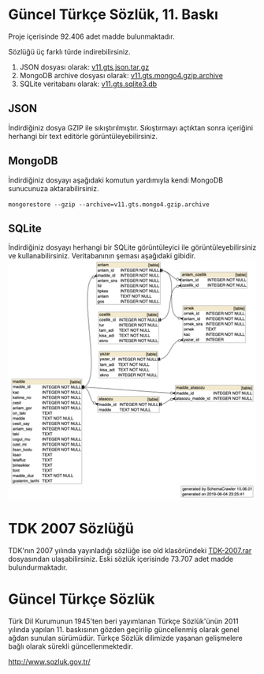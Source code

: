 # Güncel Türkçe Sözlük, 11. Baskı
Proje içerisinde 92.406 adet madde bulunmaktadır.

Sözlüğü üç farklı türde indirebilirsiniz.
1. JSON dosyası olarak: [v11.gts.json.tar.gz](v11.gts.json.tar.gz)
2. MongoDB archive dosyası olarak: [v11.gts.mongo4.gzip.archive](v11.gts.mongo4.gzip.archive)
3. SQLite veritabanı olarak: [v11.gts.sqlite3.db](v11.gts.sqlite3.db)

## JSON
İndirdiğiniz dosya GZIP ile sıkıştırılmıştır. Sıkıştırmayı açtıktan sonra içeriğini herhangi bir text editörle görüntüleyebilirsiniz.

## MongoDB
İndirdiğiniz dosyayı aşağıdaki komutun yardımıyla kendi MongoDB sunucunuza aktarabilirsiniz.

`mongorestore --gzip --archive=v11.gts.mongo4.gzip.archive`

## SQLite
İndirdiğiniz dosyayı herhangi bir SQLite görüntüleyici ile görüntüleyebilirsiniz ve kullanabilirsiniz. Veritabanının şeması aşağıdaki gibidir.
![alt text](../../static/v11.schema.png "SQLite Schema")

# TDK 2007 Sözlüğü
TDK'nın 2007 yılında yayınladığı sözlüğe ise old klasöründeki [TDK-2007.rar](../../old/TDK-2007.rar) dosyasından ulaşabilirsiniz. Eski sözlük içerisinde 73.707 adet madde bulundurmaktadır.

# Güncel Türkçe Sözlük
Türk Dil Kurumunun 1945'ten beri yayımlanan Türkçe Sözlük'ünün 2011 yılında yapılan 11. baskısının gözden geçirilip güncellenmiş olarak genel ağdan sunulan sürümüdür. Türkçe Sözlük dilimizde yaşanan gelişmelere bağlı olarak sürekli güncellenmektedir.

http://www.sozluk.gov.tr/

